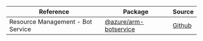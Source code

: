 | Reference | Package | Source |
|---|---|---|
|Resource Management - Bot Service|[@azure/arm-botservice](https://www.npmjs.com/package/@azure/arm-botservice)|[Github](https://github.com/Azure/azure-sdk-for-js)|
